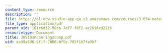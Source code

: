 ```yaml
---
content_type: resource
description: ''
file: https://ol-ocw-studio-app-qa.s3.amazonaws.com/courses/3-094-materials-in-human-experience-spring-2004/ea99a5d69f1f7866bf5e705f167fa9b7_30SI03nosering2comp.pdf
file_type: application/pdf
parent_uid: 101c6d32-96cb-7ef7-f8f2-ac2616ed2216
resourcetype: Document
title: 30SI03nosering2comp.pdf
uid: ea99a5d6-9f1f-7866-bf5e-705f167fa9b7
---
```


